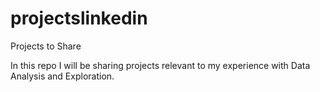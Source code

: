 # projectslinkedin
Projects to Share

In this repo I will be sharing projects relevant to my experience with Data Analysis and Exploration.
